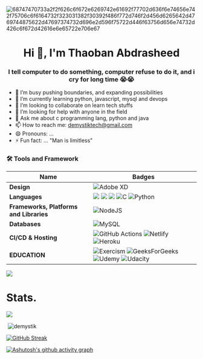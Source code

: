 ![68747470733a2f2f626c6f672e6269742e61692f77702d636f6e74656e742f75706c6f6164732f323031382f30392f486f772d746f2d456d6265642d4769744875622d47697374732d696e2d596f75722d446f63756d656e74732d426c6f672d42616e6e65722e706e67](https://user-images.githubusercontent.com/105487086/179811633-19c51eb8-eea0-4bc3-863e-ab833a1dff6f.png)

<h1 align="center">Hi 👋, I'm Thaoban Abdrasheed </h1>
<h3 align="center">I tell computer to do something, computer refuse to do it, and i cry for long time 😭😭</h3>

- 🔭 I’m busy pushing boundaries, and expanding possibilities
- 🌱 I’m currently learning python, javascript, mysql and devops
- 👯 I’m looking to collaborate on learn tech stuffs
- 🤔 I’m looking for help with anyone in the field
- 💬 Ask me about c programming lang, python and java
- 📫 How to reach me: demystiktech@gmail.com
- 😄 Pronouns: ...
- ⚡ Fun fact: ... "Man is limitless"



<!-- [![](https://img.shields.io/badge/Twitter-%231DA1F2.svg?style=for-the-badge&logo=Twitter&logoColor=white)](https://mobile.twitter.com/Dethaoban172)

[![](https://img.shields.io/badge/WhatsApp-25D366?style=for-the-badge&logo=whatsapp&logoColor=white)](https://wa.me/qr/4ZA2N7DCQ4QLK1) -->



### 🛠 Tools and Framework

Name | Badges
--- | --- 
**Design**  |  ![Adobe XD](https://img.shields.io/badge/Adobe%20XD-470137?style=for-the-badge&logo=Adobe%20XD&logoColor=#FF61F6)
**Languages**  | <img src="https://img.shields.io/badge/JavaScript-323330?style=for-the-badge&logo=javascript&logoColor=F7DF1E" /> <img src="https://img.shields.io/badge/CSS3-1572B6?style=for-the-badge&logo=css3&logoColor=white" /> <img src="https://img.shields.io/badge/HTML5-E34F26?style=for-the-badge&logo=html5&logoColor=white" /> ![C](https://img.shields.io/badge/c-%2300599C.svg?style=for-the-badge&logo=c&logoColor=white) ![Python](https://img.shields.io/badge/python-3670A0?style=for-the-badge&logo=python&logoColor=ffdd54)
**Frameworks, Platforms and Libraries** | ![NodeJS](https://img.shields.io/badge/node.js-6DA55F?style=for-the-badge&logo=node.js&logoColor=white)
**Databases**  |![MySQL](https://img.shields.io/badge/mysql-%2300f.svg?style=for-the-badge&logo=mysql&logoColor=white)
**CI/CD & Hosting**   | ![GitHub Actions](https://img.shields.io/badge/github%20actions-%232671E5.svg?style=for-the-badge&logo=githubactions&logoColor=white)  ![Netlify](https://img.shields.io/badge/netlify-%23000000.svg?style=for-the-badge&logo=netlify&logoColor=#00C7B7) ![Heroku](https://img.shields.io/badge/heroku-%23430098.svg?style=for-the-badge&logo=heroku&logoColor=white)
**EDUCATION** | ![Exercism](https://img.shields.io/badge/Exercism-009CAB?style=for-the-badge&logo=exercism&logoColor=white) ![GeeksForGeeks](https://img.shields.io/badge/GeeksforGeeks-gray?style=for-the-badge&logo=geeksforgeeks&logoColor=35914c) ![Udemy](https://img.shields.io/badge/Udemy-A435F0?style=for-the-badge&logo=Udemy&logoColor=white) ![Udacity](https://img.shields.io/badge/Udacity-grey?style=for-the-badge&logo=udacity&logoColor=15B8E6)
</p> 


![](https://komarev.com/ghpvc/?username=demystik)




<h1> Stats. </h1>


<p><img align="center" src="https://github-readme-stats.vercel.app/api/top-langs/?username=demystik&layout=compact&theme=dark&hide_border=false" /></p>

<p>&nbsp;<img align="center" src="https://github-readme-stats.vercel.app/api?username=demystik&show_icons=true&locale=en&theme=onedark" alt="demystik" /></p>

[![GitHub Streak](https://github-readme-streak-stats.herokuapp.com/?user=demystik)](https://git.io/streak-stats)









<!-- [![Ashutosh's github activity graph](https://activity-graph.herokuapp.com/graph?username=demystik&theme=react-dark)](https://github.com/ashutosh00710/github-readme-activity-graph) -->

[![Ashutosh's github activity graph](https://github-readme-activity-graph.vercel.app/graph?username=demystik&theme=react)](https://github.com/ashutosh00710/github-readme-activity-graph)



<!--START_SECTION:waka-->
<!--END_SECTION:waka-->
